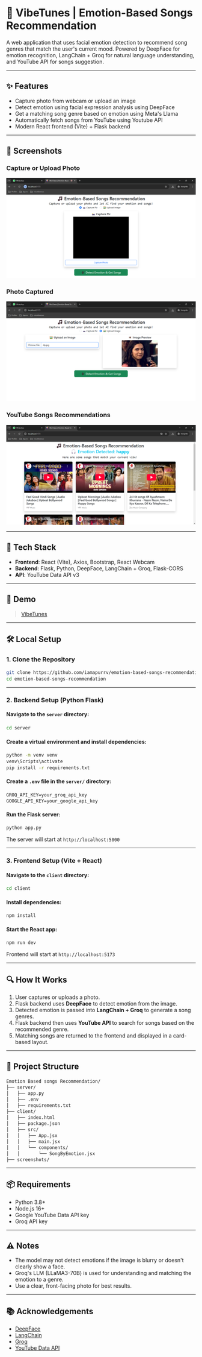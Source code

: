 # 🎵 VibeTunes | Emotion-Based Songs Recommendation

A web application that uses facial emotion detection to recommend song genres that match the user's current mood. Powered by DeepFace for emotion recognition, LangChain + Groq for natural language understanding, and YouTube API for songs suggestion.

---

## ✨ Features

- Capture photo from webcam or upload an image
- Detect emotion using facial expression analysis using DeepFace
- Get a matching song genre based on emotion using Meta's Llama
- Automatically fetch songs from YouTube using Youtube API
- Modern React frontend (Vite) + Flask backend

---

## 📸 Screenshots

### Capture or Upload Photo

![Capture or Upload Photo](./screenshots/CaptureUploadPhoto.png)

### Photo Captured

![Photo Captured](./screenshots/PhotoCaptured.png)

### YouTube Songs Recommendations

![YouTube Songs Recommendations](./screenshots/YTSongsRecommendations.png)

---

## 🧰 Tech Stack

- **Frontend**: React (Vite), Axios, Bootstrap, React Webcam
- **Backend**: Flask, Python, DeepFace, LangChain + Groq, Flask-CORS
- **API**: YouTube Data API v3

---

## 🚀 Demo

> [VibeTunes](http://vibetunes-apurrv.netlify.app/)

---

## 🛠️ Local Setup

### 1. Clone the Repository

```bash
git clone https://github.com/iamapurrv/emotion-based-songs-recommendation.git
cd emotion-based-songs-recommendation
````

---

### 2. Backend Setup (Python Flask)

#### Navigate to the `server` directory:

```bash
cd server
```

#### Create a virtual environment and install dependencies:

```bash
python -m venv venv
venv\Scripts\activate
pip install -r requirements.txt
```

#### Create a `.env` file in the `server/` directory:

```env
GROQ_API_KEY=your_groq_api_key
GOOGLE_API_KEY=your_google_api_key
```

#### Run the Flask server:

```bash
python app.py
```

The server will start at `http://localhost:5000`

---

### 3. Frontend Setup (Vite + React)

#### Navigate to the `client` directory:

```bash
cd client
```

#### Install dependencies:

```bash
npm install
```

#### Start the React app:

```bash
npm run dev
```

Frontend will start at `http://localhost:5173`

---

## 🔍 How It Works

1. User captures or uploads a photo.
2. Flask backend uses **DeepFace** to detect emotion from the image.
3. Detected emotion is passed into **LangChain + Groq** to generate a song genres.
4. Flask backend then uses **YouTube API** to search for songs based on the recommended genre.
5. Matching songs are returned to the frontend and displayed in a card-based layout.

---

## 📂 Project Structure

```
Emotion Based songs Recommendation/
├── server/
│   ├── app.py
│   ├── .env
│   ├── requirements.txt
├── client/
│   ├── index.html
│   ├── package.json
│   ├── src/
│   │   ├── App.jsx
│   │   ├── main.jsx
│   │   └── components/
│   │       └── SongByEmotion.jsx
├── screenshots/
```

---

## 📦 Requirements

* Python 3.8+
* Node.js 16+
* Google YouTube Data API key
* Groq API key

---

## ⚠️ Notes

* The model may not detect emotions if the image is blurry or doesn't clearly show a face.
* Groq's LLM (LLaMA3-70B) is used for understanding and matching the emotion to a genre.
* Use a clear, front-facing photo for best results.

---

## 📚 Acknowledgements

* [DeepFace](https://github.com/serengil/deepface)
* [LangChain](https://www.langchain.com/)
* [Groq](https://groq.com/)
* [YouTube Data API](https://developers.google.com/youtube/v3)
